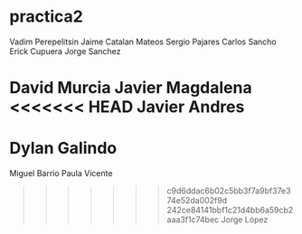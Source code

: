 # practica2
Vadim Perepelitsin			Jaime Catalan Mateos 
Sergio Pajares	 			Carlos Sancho
Erick Cupuera				Jorge Sanchez

David Murcia                            Javier Magdalena
<<<<<<< HEAD
Javier Andres
=======

Dylan Galindo
=======
Miguel Barrio				Paula Vicente

>>>>>>> c9d6ddac6b02c5bb3f7a9bf37e374e52da002f9d
>>>>>>> 242ce84141bbf1c21d4bb6a59cb2aaa3f1c74bec
Jorge López
